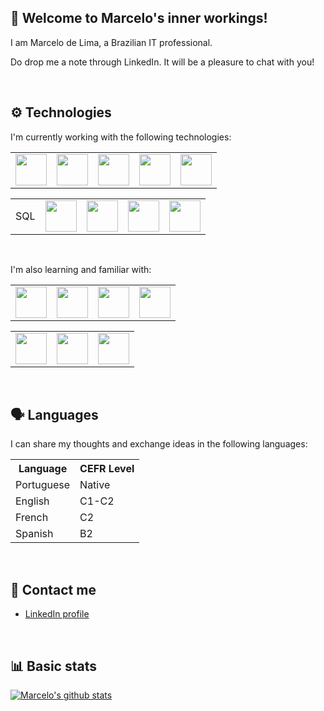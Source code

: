 ## :wave: Welcome to Marcelo's inner workings!

<p>I am Marcelo de Lima, a Brazilian IT professional.</p>
<p>Do drop me a note through LinkedIn. It will be a pleasure to chat with you!</p>
<br>

## :gear: Technologies

<p>I'm currently working with the following technologies:</p>
<table>
  <tr>
    <td><img src="https://cdn.jsdelivr.net/gh/devicons/devicon/icons/python/python-original-wordmark.svg" width="50px" height="50px" /></td>
    <td><img src="https://cdn.jsdelivr.net/gh/devicons/devicon/icons/javascript/javascript-original.svg" width="50px" height="50px" /></td>
    <td><img src="https://cdn.jsdelivr.net/gh/devicons/devicon/icons/html5/html5-plain-wordmark.svg" width="50px" height="50px" /></td>
    <td><img src="https://cdn.jsdelivr.net/gh/devicons/devicon/icons/css3/css3-plain-wordmark.svg" width="50px" height="50px" /></td>
    <td><img src="https://cdn.jsdelivr.net/gh/devicons/devicon/icons/vscode/vscode-original-wordmark.svg" width="50px" height="50px" /></td>
  </tr>
</table>
<table>
  <tr>
    <td>SQL</td>
    <td><img src="https://cdn.jsdelivr.net/gh/devicons/devicon/icons/mysql/mysql-original-wordmark.svg" width="50px" height="50px" /></td>
    <td><img src="https://cdn.jsdelivr.net/gh/devicons/devicon/icons/git/git-plain-wordmark.svg" width="50px" height="50px" /></td>
    <td><img src="https://cdn.jsdelivr.net/gh/devicons/devicon/icons/windows8/windows8-original.svg" width="50px" height="50px" /></td>
    <td><img src="https://upload.wikimedia.org/wikipedia/commons/f/ff/Vectorized_Apple_gray_logo.svg" width="50px" height="50px" /></td>
  </tr>
</table>
<br>

<p>I'm also learning and familiar with:</p>
<table>
  <tr>
    <td><img src="https://cdn.jsdelivr.net/gh/devicons/devicon/icons/c/c-original.svg" width="50px" height="50px" /></td>
    <td><img src="https://cdn.jsdelivr.net/gh/devicons/devicon/icons/java/java-original-wordmark.svg" width="50px" height="50px" /></td>
    <td><img src="https://cdn.jsdelivr.net/gh/devicons/devicon/icons/php/php-original.svg" width="50px" height="50px" /></td>
    <td><img src="https://cdn.jsdelivr.net/gh/devicons/devicon/icons/typescript/typescript-original.svg" width="50px" height="50px"/></td>
  </tr>
</table>
<table>
  <tr>
    <td><img src="https://cdn.jsdelivr.net/gh/devicons/devicon/icons/react/react-original-wordmark.svg" width="50px" height="50px" /></td>
    <td><img src="https://cdn.jsdelivr.net/gh/devicons/devicon/icons/ubuntu/ubuntu-plain-wordmark.svg" width="50px" height="50px" /></td>
    <td><img src="https://cdn.jsdelivr.net/gh/devicons/devicon/icons/linux/linux-original.svg" width="50px" height="50px" /></td>
  </tr>
</table>
<br>

## :speaking_head: Languages

<p>I can share my thoughts and exchange ideas in the following languages:</p>

<table>
  <tr>
    <th>Language</th>
    <th>CEFR Level</th>
  </tr>
  <tr>
    <td>Portuguese</td>
    <td>Native</td>
  </tr>
  <tr>
    <td>English</td>
    <td>C1-C2</td>
  </tr>
  <tr>
    <td>French</td>
    <td>C2</td>
  </tr>
  <tr>
    <td>Spanish</td>
    <td>B2</td>
  </tr>
</table>
<br>

## :incoming_envelope: Contact me

<ul>
  <li><a href="https://www.linkedin.com/in/marcelo-delima/">LinkedIn profile</a></li>
</ul>
<br>

## :bar_chart: Basic stats

[![Marcelo's github stats](https://github-readme-stats.vercel.app/api?username=marcelosinnerworkings)](https://github.com/marcelosinnerworkings/github-readme-stats)
